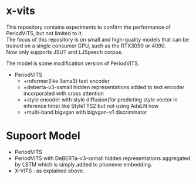 x-vits
===

This repository contains experiments to confirm the performance of PeriodVITS, but not limited to it.  
The focus of this repository is on small and high-quality models that can be trained on a single consumer GPU, such as the RTX3090 or 4090.  
Now only supports JSUT and LJSpeech corpus.  

The model is some modification version of PeriodVITS.
- PeriodVITS
    - +roformer(like llama3) text encoder
    - +deberta-v3-xsmall hidden representations added to text encoder incorporated with cross attention
    - +style encoder with style diffusion(for predicting style vector in inference time) like StyleTTS2 but not using AdaLN now
    - +multi-band bigvgan with bigvgan-v1 discriminator


# Supoort Model
- PeriodVITS
- PeriodVITS with DeBERTa-v3-xsmall hidden representations aggregated by LSTM which is simply added to phoneme embedding.
- X-VITS : as explained above.

